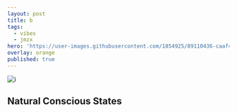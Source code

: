```yaml
---
layout: post
title: b
tags:
  - vibes
  - jmzx
hero: 'https://user-images.githubusercontent.com/1854925/89110436-caaf4380-d474-11ea-8502-5f1194deeaac.png'
overlay: orange
published: true
---
```

![i](https://xjmzx.github.io/uploads/0016634408_10.jpg)
## Natural Conscious States
